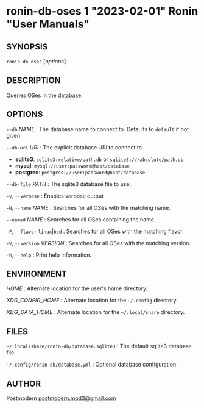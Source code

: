# ronin-db-oses 1 "2023-02-01" Ronin "User Manuals"

## SYNOPSIS

`ronin-db oses` [*options*]

## DESCRIPTION

Queries OSes in the database.

## OPTIONS

`--db` *NAME*
: The database name to connect to. Defaults to `default` if not given.

`--db-uri` *URI*
: The explicit database URI to connect to.

  * **sqlite3**: `sqlite3:relative/path.db` or `sqlite3:///absolute/path.db`
  * **mysql**: `mysql://user:password@host/database`
  * **postgres**: `postgres://user:password@host/database`

`--db-file` *PATH*
: The sqlite3 database file to use.

`-v`, `--verbose`
: Enables verbose output

`-N`, `--name` *NAME*
: Searches for all OSes with the matching name.

`--named` *NAME*
: Searches for all OSes containing the name.

`-F`, `--flavor` `linux`\|`bsd`
: Searches for all OSes with the matching flavor.

`-V`, `--version` *VERSION*
: Searches for all OSes with the matching version.

`-h`, `--help`
: Print help information.

## ENVIRONMENT

*HOME*
: Alternate location for the user's home directory.

*XDG_CONFIG_HOME*
: Alternate location for the `~/.config` directory.

*XDG_DATA_HOME*
: Alternate location for the `~/.local/share` directory.

## FILES

`~/.local/share/ronin-db/database.sqlite3`
: The default sqlite3 database file.

`~/.config/ronin-db/database.yml`
: Optional database configuration.

## AUTHOR

Postmodern <postmodern.mod3@gmail.com>

